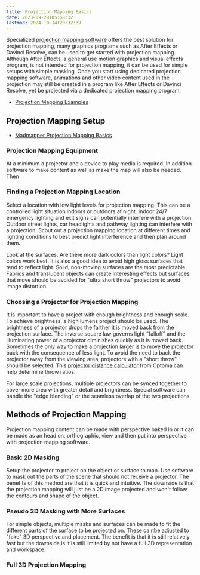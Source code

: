 ```yaml
---
title: Projection Mapping Basics
date: 2023-09-29T05:58:32
lastmod: 2024-10-14T20:32:39
---
```


Specialized [projection mapping software](./projection-mapping-software.md) offers the best solution for projection mapping, many graphics programs such as After Effects or Davinci Resolve, can be used to get started with projection mapping. Although After Effects, a general use motion graphics and visual effects program, is not intended for projection mapping, it can be used for simple setups with simple masking. Once you start using dedicated projection mapping software, animations and other video content used in the projection may still be created in a program like After Effects or Davinci Resolve, yet be projected via a dedicated projection mapping program.

- [Projection Mapping Examples](./projection-mapping-examples.md)

## Projection Mapping Setup

- [Madmapper Projection Mapping Basics](./madmapper-basics.md)

### Projection Mapping Equipment

At a minimum a projector and a device to play media is required. In addition software to make content as well as make the map will also be needed. Then

### Finding a Projection Mapping Location

Select a location with low light levels for projection mapping. This can be a controlled light situation indoors or outdoors at night. Indoor 24/7 emergency lighting and exit signs can potentially interfere with a projection. Outdoor street lights, car headlights and pathway lighting can interfere with a projection. Scout out a projection mapping location at different times and lighting conditions to best predict light interference and then plan around them.

Look at the surfaces. Are there more dark colors than light colors? Light colors work best. It is also a good idea to avoid high gloss surfaces that tend to reflect light. Solid, non-moving surfaces are the most predictable. Fabrics and translucent objects can create interesting effects but surfaces that move should be avoided for "ultra short throw" projectors to avoid image distortion.

### Choosing a Projector for Projection Mapping

It is important to have a project with enough brightness and enough scale. To achieve brightness, a high lumens project should be used. The brightness of a projector drops the farther it is moved back from the projection surface. The inverse square law governs light "falloff" and the illuminating power of a projector diminishes quickly as it is moved back. Sometimes the only way to make a projection larger is to move the projector back with the consequence of less light. To avoid the need to back the projector away from the viewing area, projectors with a "short throw" should be selected. This [projector distance calculator](https://www.optoma.co.uk/service-and-support/distancecalculator) from Optoma can help determine throw ratios.

For large scale projections, multiple projectors can be synced together to cover more area with greater detail and brightness. Special software can handle the "edge blending" or the seamless overlap of the two projections.

## Methods of Projection Mapping

Projection mapping content can be made with perspective baked in or it can be made as an head on, orthographic, view and then put into perspective with projection mapping software.

### Basic 2D Masking

Setup the projector to project on the object or surface to map. Use software to mask out the parts of the scene that should not receive a projector. The benefits of this method are that it is quick and intuitive. The downside is that the projection mapping will just be a 2D image projected and won't follow the contours and shape of the object.

### Pseudo 3D Masking with More Surfaces

For simple objects, multiple masks and surfaces can be made to fit the different parts of the surface to be projected on. These ca nbe adjusted to "fake" 3D perspective and placement. The benefit is that it is still relatively fast but the downside is it is still limited by not have a full 3D representation and workspace.

### Full 3D Projection Mapping
